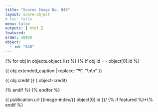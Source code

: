 ```yaml
---
title: "Scores Image No. 040"
layout: score-object
# toc: false
menu: false
outputs: [ html ]
featured: 
order: 10400
object:
  - id: "040"
---
```


{% for obj in objects.object_list %}
{% if obj.id == object[0].id %}

{{ obj.extended_caption | replace: "¶", "\n\n" }}

{{ obj.credit }} {.object-credit}

{% endif %}
{% endfor %}

<div class="object-credit object-url is-print-only">

{{ publication.url }}image-index/{{ object[0].id }}/ {% if featured %}*{% endif %}

</div>
